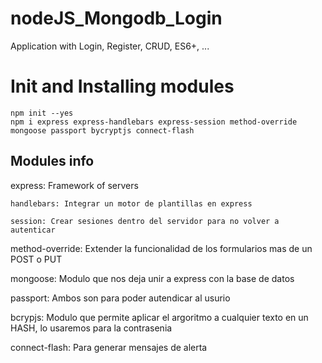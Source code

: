 # nodeJS_Mongodb_Login
Application with Login, Register, CRUD, ES6+, ...


# Init and Installing modules
~~~ 
npm init --yes
npm i express express-handlebars express-session method-override mongoose passport bycryptjs connect-flash
~~~
## Modules info 
express: Framework of servers

    handlebars: Integrar un motor de plantillas en express

    session: Crear sesiones dentro del servidor para no volver a autenticar

method-override: Extender la funcionalidad de los formularios mas de un POST o PUT

mongoose: Modulo que nos deja unir a express con la base de datos

passport: Ambos son para poder autendicar al usurio

bcrypjs: Modulo que permite aplicar el argoritmo a cualquier texto en un HASH, lo usaremos para la contrasenia

connect-flash: Para generar mensajes de alerta
